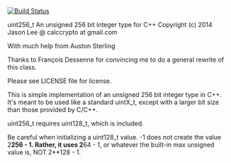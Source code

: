 ﻿[![Build Status](https://travis-ci.org/calccrypto/uint256_t.svg?branch=master)](https://travis-ci.org/calccrypto/uint256_t)

uint256_t
An unsigned 256 bit integer type for C++
Copyright (c) 2014 Jason Lee @ calccrypto at gmail.com

With much help from Auston Sterling

Thanks to François Dessenne for convincing me
to do a general rewrite of this class.

Please see LICENSE file for license.

This is simple implementation of an unsigned 256 bit
integer type in C++. It's meant to be used like a standard
uintX_t, except with a larger bit size than those provided
by C/C++.

uint256_t requires uint128_t, which is included.

Be careful when initializing a uint128_t value. -1 does not
create the value 2**256 - 1. Rather, it uses 2**64 - 1, or
whatever the built-in max unsigned value is, NOT 2**128 - 1.